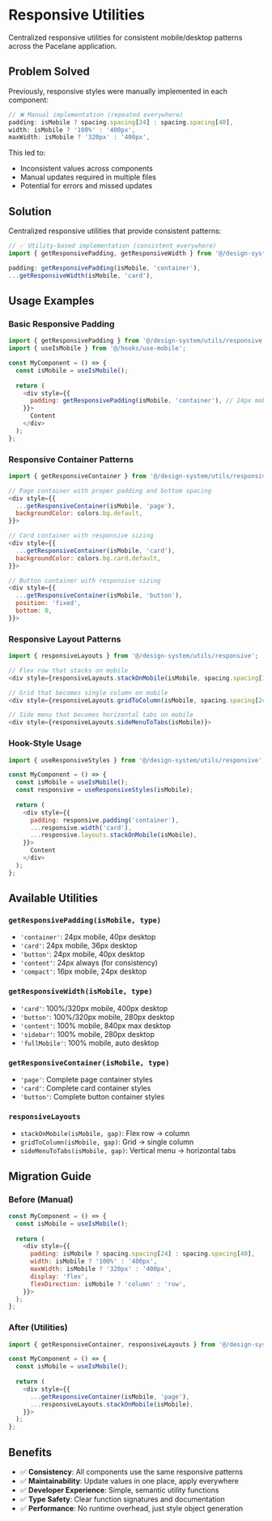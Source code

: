 # Responsive Utilities

Centralized responsive utilities for consistent mobile/desktop patterns across the Pacelane application.

## Problem Solved

Previously, responsive styles were manually implemented in each component:
```javascript
// ❌ Manual implementation (repeated everywhere)
padding: isMobile ? spacing.spacing[24] : spacing.spacing[40],
width: isMobile ? '100%' : '400px',
maxWidth: isMobile ? '320px' : '400px',
```

This led to:
- Inconsistent values across components
- Manual updates required in multiple files
- Potential for errors and missed updates

## Solution

Centralized responsive utilities that provide consistent patterns:
```javascript
// ✅ Utility-based implementation (consistent everywhere)
import { getResponsivePadding, getResponsiveWidth } from '@/design-system/utils/responsive';

padding: getResponsivePadding(isMobile, 'container'),
...getResponsiveWidth(isMobile, 'card'),
```

## Usage Examples

### Basic Responsive Padding
```javascript
import { getResponsivePadding } from '@/design-system/utils/responsive';
import { useIsMobile } from '@/hooks/use-mobile';

const MyComponent = () => {
  const isMobile = useIsMobile();
  
  return (
    <div style={{
      padding: getResponsivePadding(isMobile, 'container'), // 24px mobile, 40px desktop
    }}>
      Content
    </div>
  );
};
```

### Responsive Container Patterns
```javascript
import { getResponsiveContainer } from '@/design-system/utils/responsive';

// Page container with proper padding and bottom spacing
<div style={{
  ...getResponsiveContainer(isMobile, 'page'),
  backgroundColor: colors.bg.default,
}}>

// Card container with responsive sizing
<div style={{
  ...getResponsiveContainer(isMobile, 'card'),
  backgroundColor: colors.bg.card.default,
}}>

// Button container with responsive sizing
<div style={{
  ...getResponsiveContainer(isMobile, 'button'),
  position: 'fixed',
  bottom: 0,
}}>
```

### Responsive Layout Patterns
```javascript
import { responsiveLayouts } from '@/design-system/utils/responsive';

// Flex row that stacks on mobile
<div style={responsiveLayouts.stackOnMobile(isMobile, spacing.spacing[16])}>

// Grid that becomes single column on mobile  
<div style={responsiveLayouts.gridToColumn(isMobile, spacing.spacing[24])}>

// Side menu that becomes horizontal tabs on mobile
<div style={responsiveLayouts.sideMenuToTabs(isMobile)}>
```

### Hook-Style Usage
```javascript
import { useResponsiveStyles } from '@/design-system/utils/responsive';

const MyComponent = () => {
  const isMobile = useIsMobile();
  const responsive = useResponsiveStyles(isMobile);
  
  return (
    <div style={{
      padding: responsive.padding('container'),
      ...responsive.width('card'),
      ...responsive.layouts.stackOnMobile(isMobile),
    }}>
      Content
    </div>
  );
};
```

## Available Utilities

### `getResponsivePadding(isMobile, type)`
- `'container'`: 24px mobile, 40px desktop
- `'card'`: 24px mobile, 36px desktop  
- `'button'`: 24px mobile, 40px desktop
- `'content'`: 24px always (for consistency)
- `'compact'`: 16px mobile, 24px desktop

### `getResponsiveWidth(isMobile, type)`
- `'card'`: 100%/320px mobile, 400px desktop
- `'button'`: 100%/320px mobile, 280px desktop
- `'content'`: 100% mobile, 840px max desktop
- `'sidebar'`: 100% mobile, 280px desktop
- `'fullMobile'`: 100% mobile, auto desktop

### `getResponsiveContainer(isMobile, type)`
- `'page'`: Complete page container styles
- `'card'`: Complete card container styles  
- `'button'`: Complete button container styles

### `responsiveLayouts`
- `stackOnMobile(isMobile, gap)`: Flex row → column
- `gridToColumn(isMobile, gap)`: Grid → single column
- `sideMenuToTabs(isMobile, gap)`: Vertical menu → horizontal tabs

## Migration Guide

### Before (Manual)
```javascript
const MyComponent = () => {
  const isMobile = useIsMobile();
  
  return (
    <div style={{
      padding: isMobile ? spacing.spacing[24] : spacing.spacing[40],
      width: isMobile ? '100%' : '400px',
      maxWidth: isMobile ? '320px' : '400px',
      display: 'flex',
      flexDirection: isMobile ? 'column' : 'row',
    }}>
  );
};
```

### After (Utilities)
```javascript
import { getResponsiveContainer, responsiveLayouts } from '@/design-system/utils/responsive';

const MyComponent = () => {
  const isMobile = useIsMobile();
  
  return (
    <div style={{
      ...getResponsiveContainer(isMobile, 'page'),
      ...responsiveLayouts.stackOnMobile(isMobile),
    }}>
  );
};
```

## Benefits

- ✅ **Consistency**: All components use the same responsive patterns
- ✅ **Maintainability**: Update values in one place, apply everywhere
- ✅ **Developer Experience**: Simple, semantic utility functions
- ✅ **Type Safety**: Clear function signatures and documentation
- ✅ **Performance**: No runtime overhead, just style object generation
